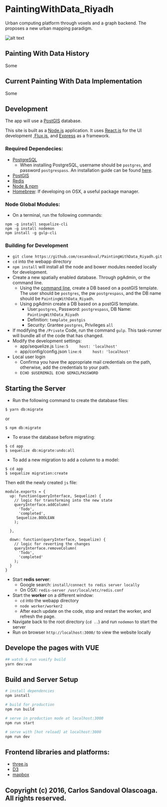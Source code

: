 # PaintingWithData_Riyadh
Urban computing platform through voxels and a graph backend. The proposes a new urban mapping paradigm. 

![alt text](https://github.com/cesandoval/PaintingWithData_Riyadh/blob/master/public/images/painting_with_data.PNG "Painting With Data Interface")

## Painting With Data History
Some

## Current Painting With Data Implementation
Some

## Development
The app will use a [PostGIS](https://postgis.net/) database. 

This site is built as a [Node.js](https://nodejs.org/en/) application. It uses [React.js](https://facebook.github.io/react/) for the UI development ,[Flux.js](https://facebook.github.io/react/blog/2014/05/06/flux.html), and [Express](http://expressjs.com/) as a framework.

### Required Dependecies:
* [PostgreSQL](https://www.postgresql.org/download/)
    * When installing PostgreSQL, username should be `postgres`, and password `postgrespass`. An installation guide can be found [here](http://www.bostongis.com/PrinterFriendly.aspx?content_name=postgis_tut01).
* [PostGIS](http://postgis.net/install/ )
* [Redis](https://redis.io/topics/quickstart)
* [Node & npm](https://nodejs.org/en/)
* [Homebrew](https://brew.sh/): If developing on OSX, a useful package manager.

### Node Global Modules:
* On a terminal, run the following commands:
```
npm -g install sequelize-cli
npm -g install nodemon
npm install -g gulp-cli
```

### Building for Development
* `git clone https://github.com/cesandoval/PaintingWithData_Riyadh.git`
* `cd` into the webapp directory
* `npm install` will install all the node and bower modules needed locally for development.
* Create a new spatially enabled database. Through pgAdmin, or the command line.    
    * Using the [command line](http://gis.stackexchange.com/questions/71130/how-to-create-a-new-gis-database-in-postgis), create a DB based on a postGIS template. The user should be `postgres`, the pw `postgrespass`, and the DB name should be `PaintingWithData_Riyadh`. 
    * Using pgAdmin create a DB based on a postGIS template. 
        * User:`postgres`, Password: `postgrespass`, DB Name: `PaintingWithData_Riyadh`
        * Definition: `template_postgis`
        * Security: Grantee `postgres`, Privileges `all`
* If modifying the `/Private` Code, run the command `gulp`. This task-runner will bundle all of the code that has changed.
* Modify the development settings:
    * app/sequelize.js
    `line:5     host: 'localhost'`
    * app/config/config.json
    `line:6     host: 'localhost'`
* Local user login
    * Confirma you have the appropriate mail credentials on the path, otherwise, add the credentials to your path. 
    * `ECHO $USEREMAIL
    ECHO $EMAILPASSWORD`

## Starting the Server
* Run the following command to create the database files:
```
$ yarn db:migrate
```
or 
```
$ npm db:migrate
```
* To erase the database before migrating:
```
$ cd app
$ sequelize db:migrate:undo:all
```
* To add a new migration to add a column to a model:
```
$ cd app
$ sequelize migration:create
```
Then edit the newly created `js` file:
```
module.exports = {
  up: function(queryInterface, Sequelize) {
    // logic for transforming into the new state
    queryInterface.addColumn(
      'Todo',
      'completed',
     Sequelize.BOOLEAN
    );

  },

  down: function(queryInterface, Sequelize) {
    // logic for reverting the changes
    queryInterface.removeColumn(
      'Todo',
      'completed'
    );
  }
}
```
* Start **redis server**:
    * Google search: `install/connect to redis server locally`
    * On OSX: `redis-server /usr/local/etc/redis.conf`
* Start the **worker** on a different window: 
    * `cd` into the webapp directory
    * `node worker/worker2`
    * After each update on the code, stop and restart the worker, and refresh the page.
* Navigate back to the root directory (`cd ..`) and run `nodemon` to start the server 
* Run on browser `http://localhost:3000/` to view the website locally


## Develope the pages with VUE

``` bash
## watch & run vueify build
yarn dev:vue

```


## Build and Server Setup

``` bash
# install dependencies
npm install

# build for production
npm run build

# serve in production mode at localhost:3000
npm run start

# serve with [hot reload] at localhost:3000
npm run dev


```

## Frontend libraries and platforms:
* [three.js](https://threejs.org/)
* [D3](https://d3js.org/)
* [mapbox](https://www.mapbox.com/)

## Copyright (c) 2016, Carlos Sandoval Olascoaga. All rights reserved.
